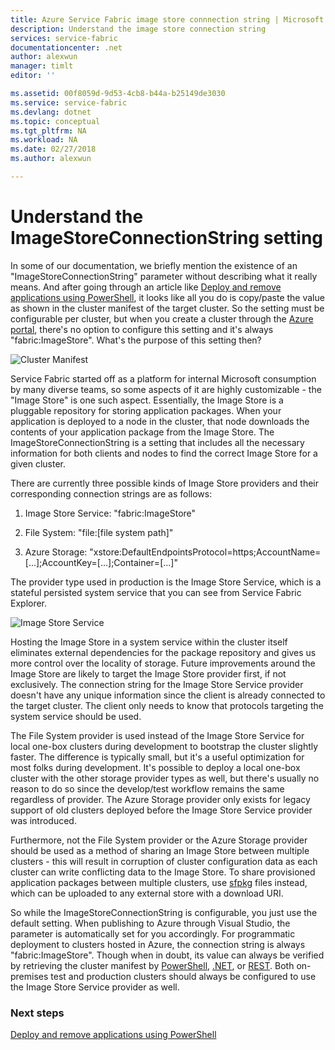 ```yaml
---
title: Azure Service Fabric image store connnection string | Microsoft Docs
description: Understand the image store connection string
services: service-fabric
documentationcenter: .net
author: alexwun
manager: timlt
editor: ''

ms.assetid: 00f8059d-9d53-4cb8-b44a-b25149de3030
ms.service: service-fabric
ms.devlang: dotnet
ms.topic: conceptual
ms.tgt_pltfrm: NA
ms.workload: NA
ms.date: 02/27/2018
ms.author: alexwun

---
```

# Understand the ImageStoreConnectionString setting

In some of our documentation, we briefly mention the existence of an "ImageStoreConnectionString" parameter without describing what it really means. And after going through an article like [Deploy and remove applications using PowerShell][10], it looks like all you do is copy/paste the value as shown in the cluster manifest of the target cluster. So the setting must be configurable per cluster, but when you create a cluster through the [Azure portal][11], there's no option to configure this setting and it's always "fabric:ImageStore". What's the purpose of this setting then?

![Cluster Manifest][img_cm]

Service Fabric started off as a platform for internal Microsoft consumption by many diverse teams, so some aspects of it are highly customizable - the "Image Store" is one such aspect. Essentially, the Image Store is a pluggable repository for storing application packages. When your application is deployed to a node in the cluster, that node downloads the contents of your application package from the Image Store. The ImageStoreConnectionString is a setting that includes all the necessary information for both clients and nodes to find the correct Image Store for a given cluster.

There are currently three possible kinds of Image Store providers and their corresponding connection strings are as follows:

1. Image Store Service: "fabric:ImageStore"

2. File System: "file:[file system path]"

3. Azure Storage: "xstore:DefaultEndpointsProtocol=https;AccountName=[...];AccountKey=[...];Container=[...]"

The provider type used in production is the Image Store Service, which is a stateful persisted system service that you can see from Service Fabric Explorer. 

![Image Store Service][img_is]

Hosting the Image Store in a system service within the cluster itself eliminates external dependencies for the package repository and gives us more control over the locality of storage. Future improvements around the Image Store are likely to target the Image Store provider first, if not exclusively. The connection string for the Image Store Service provider doesn't have any unique information since the client is already connected to the target cluster. The client only needs to know that protocols targeting the system service should be used.

The File System provider is used instead of the Image Store Service for local one-box clusters during development to bootstrap the cluster slightly faster. The difference is typically small, but it's a useful optimization for most folks during development. It's possible to deploy a local one-box cluster with the other storage provider types as well, but there's usually no reason to do so since the develop/test workflow remains the same regardless of provider. The Azure Storage provider only exists for legacy support of old clusters deployed before the Image Store Service provider was introduced.

Furthermore, not the File System provider or the Azure Storage provider should be used as a method of sharing an Image Store between multiple clusters - this will result in corruption of cluster configuration data as each cluster can write conflicting data to the Image Store. To share provisioned application packages between multiple clusters, use [sfpkg][12] files instead, which can be uploaded to any external store with a download URI.

So while the ImageStoreConnectionString is configurable, you just use the default setting. When publishing to Azure through Visual Studio, the parameter is automatically set for you accordingly. For programmatic deployment to clusters hosted in Azure, the connection string is always "fabric:ImageStore". Though when in doubt, its value can always be verified by retrieving the cluster manifest by [PowerShell](https://docs.microsoft.com/powershell/module/servicefabric/get-servicefabricclustermanifest), [.NET](https://msdn.microsoft.com/library/azure/mt161375.aspx), or [REST](https://docs.microsoft.com/rest/api/servicefabric/get-a-cluster-manifest). Both on-premises test and production clusters should always be configured to use the Image Store Service provider as well.

### Next steps
[Deploy and remove applications using PowerShell][10]

<!--Image references-->
[img_is]: ./media/service-fabric-image-store-connection-string/image_store_service.png
[img_cm]: ./media/service-fabric-image-store-connection-string/cluster_manifest.png

[10]: service-fabric-deploy-remove-applications.md
[11]: service-fabric-cluster-creation-via-portal.md
[12]: service-fabric-package-apps.md#create-an-sfpkg
